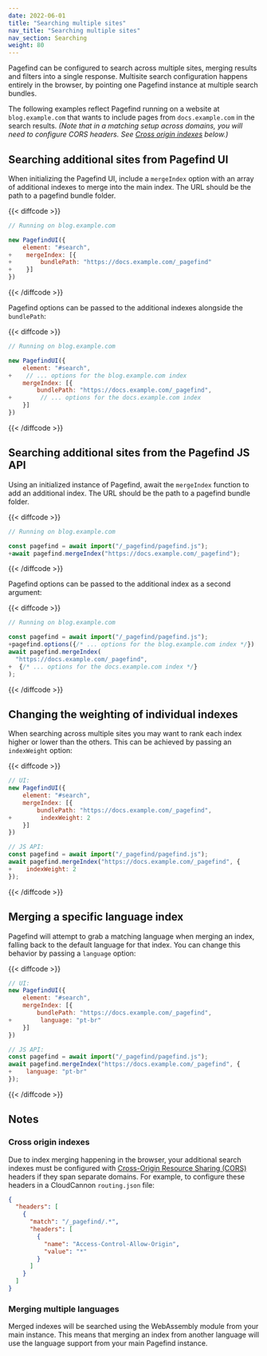 ```yaml
---
date: 2022-06-01
title: "Searching multiple sites"
nav_title: "Searching multiple sites"
nav_section: Searching
weight: 80
---
```


Pagefind can be configured to search across multiple sites, merging results and filters into a single response. Multisite search configuration happens entirely in the browser, by pointing one Pagefind instance at multiple search bundles.

The following examples reflect Pagefind running on a website at `blog.example.com` that wants to include pages from `docs.example.com` in the search results. _(Note that in a matching setup across domains, you will need to configure CORS headers. See [Cross origin indexes](#cross-origin-indexes) below.)_

## Searching additional sites from Pagefind UI

When initializing the Pagefind UI, include a `mergeIndex` option with an array of additional indexes to merge into the main index. The URL should be the path to a pagefind bundle folder.

{{< diffcode >}}
```js
// Running on blog.example.com

new PagefindUI({
    element: "#search",
+    mergeIndex: [{
+        bundlePath: "https://docs.example.com/_pagefind"
+    }]
})
```
{{< /diffcode >}}

Pagefind options can be passed to the additional indexes alongside the `bundlePath`:

{{< diffcode >}}
```js
// Running on blog.example.com

new PagefindUI({
    element: "#search",
+    // ... options for the blog.example.com index
    mergeIndex: [{
        bundlePath: "https://docs.example.com/_pagefind",
+        // ... options for the docs.example.com index
    }]
})
```
{{< /diffcode >}}

## Searching additional sites from the Pagefind JS API

Using an initialized instance of Pagefind, await the `mergeIndex` function to add an additional index. The URL should be the path to a pagefind bundle folder.

{{< diffcode >}}
```js
// Running on blog.example.com

const pagefind = await import("/_pagefind/pagefind.js");
+await pagefind.mergeIndex("https://docs.example.com/_pagefind");
```
{{< /diffcode >}}

Pagefind options can be passed to the additional index as a second argument:

{{< diffcode >}}
```js
// Running on blog.example.com

const pagefind = await import("/_pagefind/pagefind.js");
+pagefind.options({/* ... options for the blog.example.com index */})
await pagefind.mergeIndex(
  "https://docs.example.com/_pagefind",
+  {/* ... options for the docs.example.com index */}
);
```
{{< /diffcode >}}

## Changing the weighting of individual indexes

When searching across multiple sites you may want to rank each index higher or lower than the others. This can be achieved by passing an `indexWeight` option:

{{< diffcode >}}
```js
// UI:
new PagefindUI({
    element: "#search",
    mergeIndex: [{
        bundlePath: "https://docs.example.com/_pagefind",
+        indexWeight: 2
    }]
})

// JS API:
const pagefind = await import("/_pagefind/pagefind.js");
await pagefind.mergeIndex("https://docs.example.com/_pagefind", {
+    indexWeight: 2
});
```
{{< /diffcode >}}

## Merging a specific language index

Pagefind will attempt to grab a matching language when merging an index, falling back to the default language for that index. You can change this behavior by passing a `language` option:

{{< diffcode >}}
```js
// UI:
new PagefindUI({
    element: "#search",
    mergeIndex: [{
        bundlePath: "https://docs.example.com/_pagefind",
+        language: "pt-br"
    }]
})

// JS API:
const pagefind = await import("/_pagefind/pagefind.js");
await pagefind.mergeIndex("https://docs.example.com/_pagefind", {
+    language: "pt-br"
});
```
{{< /diffcode >}}

## Notes

### Cross origin indexes

Due to index merging happening in the browser, your additional search indexes must be configured with [Cross-Origin Resource Sharing (CORS)](https://developer.mozilla.org/en-US/docs/Web/HTTP/CORS) headers if they span separate domains. For example, to configure these headers in a CloudCannon `routing.json` file:

```json
{
  "headers": [
    {
      "match": "/_pagefind/.*",
      "headers": [
        {
          "name": "Access-Control-Allow-Origin",
          "value": "*"
        }
      ]
    }
  ]
}
```

### Merging multiple languages

Merged indexes will be searched using the WebAssembly module from your main instance. This means that merging an index from another language will use the language support from your main Pagefind instance. 
